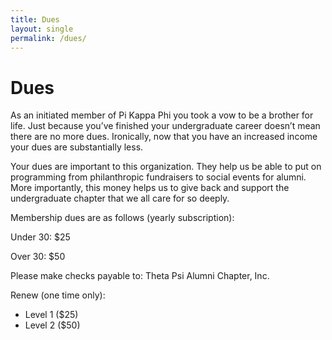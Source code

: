 ```yaml
---
title: Dues
layout: single
permalink: /dues/
---
```


# Dues

As an initiated member of Pi Kappa Phi you took a vow to be a brother for life.
Just because you’ve finished your undergraduate career doesn’t mean there are no
more dues. Ironically, now that you have an increased income your dues are
substantially less.

Your dues are important to this organization. They help us be able to put on
programming from philanthropic fundraisers to social events for alumni.
More importantly, this money helps us to give back and support the undergraduate
chapter that we all care for so deeply.

Membership dues are as follows (yearly subscription):

Under 30: $25

Over 30: $50

Please make checks payable to: Theta Psi Alumni Chapter, Inc.

Renew (one time only):

* Level 1 ($25)
* Level 2 ($50)
